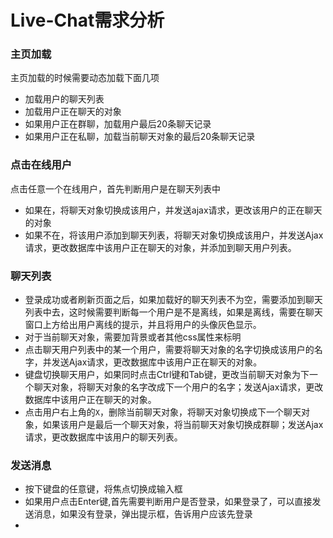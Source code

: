 # Live-Chat需求分析

### 主页加载
主页加载的时候需要动态加载下面几项

- 加载用户的聊天列表
- 加载用户正在聊天的对象
- 如果用户正在群聊，加载用户最后20条聊天记录
- 如果用户正在私聊，加载当前聊天对象的最后20条聊天记录

### 点击在线用户
点击任意一个在线用户，首先判断用户是在聊天列表中

- 如果在，将聊天对象切换成该用户，并发送ajax请求，更改该用户的正在聊天的对象
- 如果不在，将该用户添加到聊天列表，将聊天对象切换成该用户，并发送Ajax请求，更改数据库中该用户正在聊天的对象，并添加到聊天用户列表。

### 聊天列表
- 登录成功或者刷新页面之后，如果加载好的聊天列表不为空，需要添加到聊天列表中去，这时候需要判断每一个用户是不是离线，如果是离线，需要在聊天窗口上方给出用户离线的提示，并且将用户的头像灰色显示。
- 对于当前聊天对象，需要加背景或者其他css属性来标明
- 点击聊天用户列表中的某一个用户，需要将聊天对象的名字切换成该用户的名字，并发送Ajax请求，更改数据库中该用户正在聊天的对象。
- 键盘切换聊天用户，如果同时点击Ctrl键和Tab键，更改当前聊天对象为下一个聊天对象，将聊天对象的名字改成下一个用户的名字；发送Ajax请求，更改数据库中该用户正在聊天的对象。
- 点击用户右上角的`X`，删除当前聊天对象，将聊天对象切换成下一个聊天对象，如果该用户是最后一个聊天对象，将当前聊天对象切换成群聊；发送Ajax请求，更改数据库中该用户的聊天列表。

### 发送消息
- 按下键盘的任意键，将焦点切换成输入框
- 如果用户点击Enter键,首先需要判断用户是否登录，如果登录了，可以直接发送消息，如果没有登录，弹出提示框，告诉用户应该先登录
- 